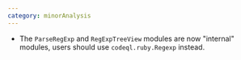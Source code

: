 ```yaml
---
category: minorAnalysis
---
```

* The `ParseRegExp` and `RegExpTreeView` modules are now "internal" modules, users should use `codeql.ruby.Regexp` instead.
